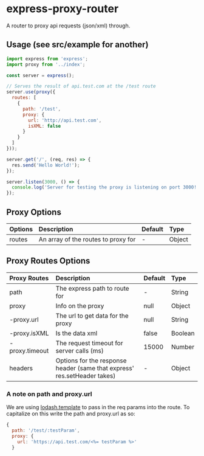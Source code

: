 # express-proxy-router
A router to proxy api requests (json/xml) through.

## Usage (see src/example for another)

```javascript
import express from 'express';
import proxy from '../index';

const server = express();

// Serves the result of api.test.com at the /test route
server.use(proxy({
  routes: [
    {
      path: '/test',
      proxy: {
        url: 'http://api.test.com',
        isXML: false
      }
    }
  ]
}));

server.get('/', (req, res) => {
  res.send('Hello World!');
});

server.listen(3000, () => {
  console.log('Server for testing the proxy is listening on port 3000!');
});
```

## Proxy Options

| Options | Description                         | Default | Type   |
|:--------|:------------------------------------|:--------|:-------|
| routes  | An array of the routes to proxy for | -       | Object |

## Proxy Routes Options

| Proxy Routes   | Description                                                              | Default | Type    |
|:---------------|:-------------------------------------------------------------------------|:--------|:--------|
| path           | The express path to route for                                            | -       | String  |
| proxy          | Info on the proxy                                                        | null    | Object  |
| -proxy.url     | The url to get data for the proxy                                        | null    | String  |
| -proxy.isXML   | Is the data xml                                                          | false   | Boolean |
| -proxy.timeout | The request timeout for server calls (ms)                                | 15000   | Number  |
| headers        | Options for the response header (same that express' res.setHeader takes) | -       | Object  |


### A note on path and proxy.url
We are using [lodash.template](https://lodash.com/docs#template) to pass in the req params into the route. To capitalize on this write the path and proxy.url as so:

```javascript
{
  path: '/test/:testParam',
  proxy: {
    url: 'https://api.test.com/<%= testParam %>'
  }
```
